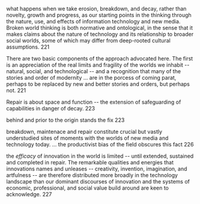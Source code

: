 what happens when we take erosion, breakdown, and decay, rather than novelty, growth and progress, as our starting points in the thinking through the nature, use, and effects of information technology and new media.  Broken world thinking is both normative and ontological, in the sense  that it makes claims about the nature of technology and its relationship to broader social worlds, some of which may differ from deep-rooted cultural assumptions. 221 

There are two basic components of the approach advocated here. The first is an appreciation of the real limits and fragility of the worlds we inhabit -- natural, social, and technological -- and a recognition that many of the stories and order of modernity ... are in the porcess of coming parat, perhaps to be replaced by new and better stories and orders, but perhaps not. 221

Repair is about space and function -- the extension of safeguarding of capabilities in danger of decay. 223

behind and prior to the origin stands the fix 223

breakdown, maintenace and repair constitute crucial but vastly understudied sites of moments with the worlds of new media and technology today. ... the productivist bias of the field obscures this fact 226

the _efficacy_ of innovation in the world is limited -- until extended, sustained and completed in repair. The remarkable qualities and energies that innovations names and unleases -- creativity, invention, imagination, and artfulness -- are therefore distributed more broadly in the technology landscape than our dominant discourses of innovation and the systems of economic, professional, and social value build around are keen to acknowledge. 227 


